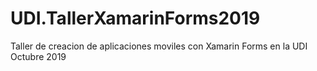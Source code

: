 # UDI.TallerXamarinForms2019
Taller de creacion de aplicaciones moviles con Xamarin Forms en la UDI Octubre 2019
